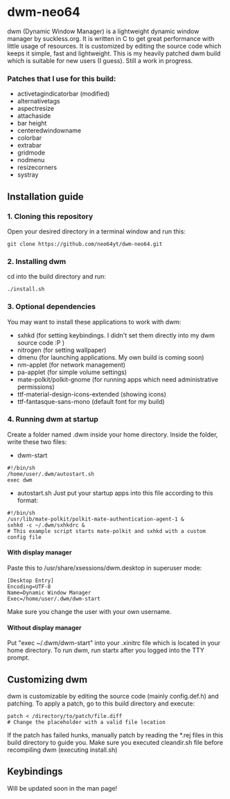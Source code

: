 # dwm-neo64
dwm (Dynamic Window Manager) is a lightweight dynamic window manager by suckless.org. It is written in C to get great performance with little usage of resources. It is customized by editing the source code which keeps it simple, fast and lightweight. This is my heavily patched dwm build which is suitable for new users (I guess). Still a work in progress.

### Patches that I use for this build:
* activetagindicatorbar (modified)
* alternativetags
* aspectresize
* attachaside
* bar height
* centeredwindowname
* colorbar
* extrabar
* gridmode
* nodmenu
* resizecorners
* systray

## Installation guide

### 1. Cloning this repository
Open your desired directory in a terminal window and run this:
```
git clone https://github.com/neo64yt/dwm-neo64.git
```

### 2. Installing dwm
cd into the build directory and run:
```
./install.sh
```

### 3. Optional dependencies
You may want to install these applications to work with dwm:
* sxhkd (for setting keybindings. I didn't set them directly into my dwm source code :P )
* nitrogen (for setting wallpaper)
* dmenu (for launching applications. My own build is coming soon)
* nm-applet (for network management)
* pa-applet (for simple volume settings)
* mate-polkit/polkit-gnome (for running apps which need administrative permissions)
* ttf-material-design-icons-extended (showing icons)
* ttf-fantasque-sans-mono (default font for my build)

### 4. Running dwm at startup
Create a folder named .dwm inside your home directory. Inside the folder, write these two files:
* dwm-start
``` 
#!/bin/sh
/home/user/.dwm/autostart.sh
exec dwm
```
* autostart.sh
Just put your startup apps into this file according to this format:
```
#!/bin/sh
/usr/lib/mate-polkit/polkit-mate-authentication-agent-1 &
sxhkd -c ~/.dwm/sxhkdrc &
# This example script starts mate-polkit and sxhkd with a custom config file
```

#### With display manager
Paste this to /usr/share/xsessions/dwm.desktop in superuser mode:
```
[Desktop Entry]
Encoding=UTF-8
Name=Dynamic Window Manager
Exec=/home/user/.dwm/dwm-start
```
Make sure you change the user with your own username.

#### Without display manager
Put "exec ~/.dwm/dwm-start" into your .xinitrc file which is located in your home directory. To run dwm, run startx after you logged into the TTY prompt.

## Customizing dwm
dwm is customizable by editing the source code (mainly config.def.h) and patching. To apply a patch, go to this build directory and execute:
```
patch < /directory/to/patch/file.diff
# Change the placeholder with a valid file location
```
If the patch has failed hunks, manually patch by reading the *.rej files in this build directory to guide you.
Make sure you executed cleandir.sh file before recompiling dwm (executing install.sh)

## Keybindings
Will be updated soon in the man page!
